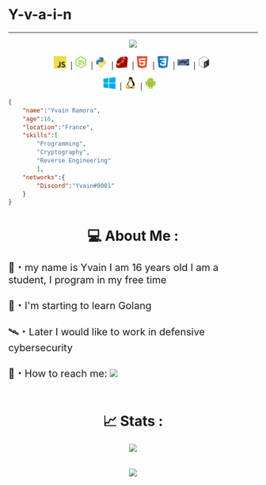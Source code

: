 # Y-v-a-i-n
---
<p align="center"><img height="380"src="https://cdn.discordapp.com/attachments/995722389742698519/995812559649243218/artwork-1657145306814-5503.jpg"></p>
<p align="center"> 
  <code><img height="25" src="https://raw.githubusercontent.com/github/explore/80688e429a7d4ef2fca1e82350fe8e3517d3494d/topics/javascript/javascript.png"></code>&nbsp; |
  <code><img height="25" src="https://raw.githubusercontent.com/devicons/devicon/master/icons/nodejs/nodejs-original.svg"></code>&nbsp; |
  <code><img height="25" src="https://raw.githubusercontent.com/devicons/devicon/master/icons/python/python-original.svg"></code>&nbsp; |
  <code><img height="25" src="https://raw.githubusercontent.com/devicons/devicon/master/icons/ruby/ruby-original.svg"></code>&nbsp; |
  <code><img height="25" src="https://raw.githubusercontent.com/devicons/devicon/master/icons/html5/html5-original.svg"></code>&nbsp; |
  <code><img height="25" src="https://raw.githubusercontent.com/devicons/devicon/master/icons/css3/css3-original.svg"></code>&nbsp; |
  <code><img height="25" src="https://raw.githubusercontent.com/devicons/devicon/master/icons/php/php-original.svg"></code>&nbsp; |
  <code><img height="25" src="https://raw.githubusercontent.com/devicons/devicon/master/icons/bash/bash-original.svg"></code>&nbsp;
</p>
<p align="center"> 
  <code><img height="25" src="https://raw.githubusercontent.com/devicons/devicon/master/icons/windows8/windows8-original.svg"></code>&nbsp; |
    <code><img height="25" src="https://raw.githubusercontent.com/devicons/devicon/master/icons/linux/linux-original.svg"></code>&nbsp; |
  <code><img height="25" src="https://raw.githubusercontent.com/devicons/devicon/master/icons/android/android-original.svg"></code>&nbsp;
</code>&nbsp;

```json
{
    "name":"Yvain Ramora",
    "age":16,
    "location":"France",
    "skills":[
        "Programming",
        "Cryptography",
        "Reverse Engineering"
        ],
    "networks":{
        "Discord":"Yvain#0001"
    }
}
```
<h1 align="center">💻 About Me :</h1>
<p align="left"style="font-size:20px">
🔭・my name is Yvain I am 16 years old I am a student, I program in my free time</br></br>
📡・I'm starting to learn Golang</br></br>
🛰️・Later I would like to work in defensive cybersecurity</br></br>
🚀・How to reach me: <img src="https://img.shields.io/badge/yvain@riseup.net-blue?style=for-the-badge&logo=riseup&logoColor=white"></br></br>
</p>
<h1 align="center">📈 Stats :</h1>
<div align="center">
    <img src="https://metrics.lecoq.io/Y-v-a-i-n"><br /><br/>
</div>
<p align="center">
  <img src="https://capsule-render.vercel.app/api?type=waving&color=black&height=60&section=footer"/>
</p>